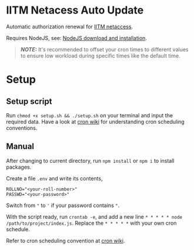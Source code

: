 # IITM Netacess Auto Update

Automatic authorization renewal for [IITM netaccess](https://netaccess.iitm.ac.in).

Requires NodeJS, see: [NodeJS download and installation](https://nodejs.org/en/download/package-manager).

> **_NOTE:_** It's recommended to offset your cron times to different values to ensure low workload during specific times like the default time.

# Setup

## Setup script

Run `chmod +x setup.sh && ./setup.sh` on your terminal and input the required data. Have a look at [cron wiki](https://en.wikipedia.org/wiki/Cron) for understanding cron scheduling conventions.

## Manual

After changing to current directory, run `npm install` or `npm i` to install packages.

Create a file `.env` and write its contents,

```
ROLLNO="<your-roll-number>"
PASSWD="<your-password>"
```

Switch from `"` to `'` if your password contains `"`.

With the script ready, run `crontab -e`, and add a new line `* * * * * node /path/to/project/index.js`. Replace the `* * * * *` with your own cron schedule.

Refer to cron scheduling convention at [cron wiki](https://en.wikipedia.org/wiki/Cron).